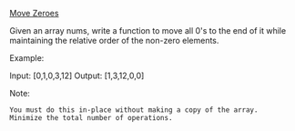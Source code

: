 [Move Zeroes](https://leetcode.com/problems/move-zeroes/)

Given an array nums, write a function to move all 0's to the end of it while maintaining the relative order of the non-zero elements.

Example:

Input: [0,1,0,3,12]
Output: [1,3,12,0,0]

Note:

    You must do this in-place without making a copy of the array.
    Minimize the total number of operations.
